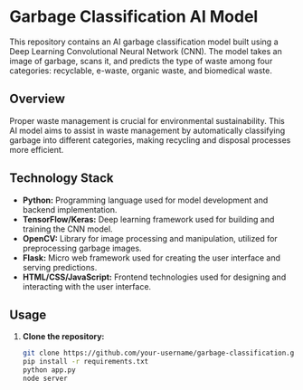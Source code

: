 
# Garbage Classification AI Model

This repository contains an AI garbage classification model built using a Deep Learning Convolutional Neural Network (CNN). The model takes an image of garbage, scans it, and predicts the type of waste among four categories: recyclable, e-waste, organic waste, and biomedical waste.

## Overview

Proper waste management is crucial for environmental sustainability. This AI model aims to assist in waste management by automatically classifying garbage into different categories, making recycling and disposal processes more efficient.

## Technology Stack

- **Python:** Programming language used for model development and backend implementation.
- **TensorFlow/Keras:** Deep learning framework used for building and training the CNN model.
- **OpenCV:** Library for image processing and manipulation, utilized for preprocessing garbage images.
- **Flask:** Micro web framework used for creating the user interface and serving predictions.
- **HTML/CSS/JavaScript:** Frontend technologies used for designing and interacting with the user interface.

## Usage

1. **Clone the repository:**

   ```bash
   git clone https://github.com/your-username/garbage-classification.git
   pip install -r requirements.txt
   python app.py
   node server

